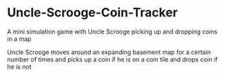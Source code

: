# Uncle-Scrooge-Coin-Tracker
A mini simulation game with Uncle Scrooge picking up and dropping coins in a map

Uncle Scrooge moves around an expanding basement map for a certain number of times and picks up a coin if he is on a coin tile and drops coin if he is not
